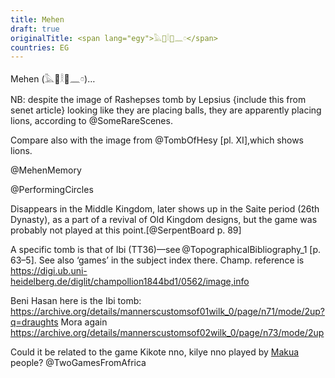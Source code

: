 ```yaml
---
title: Mehen
draft: true
originalTitle: <span lang="egy">𓅓𓐱𓎛𓐰𓈖𓏌</span>
countries: EG
---
```


<span lang="egy-Latn" class="aka noun">Mehen</span> (<span lang="egy" class="aka">𓅓𓐱𓎛𓐰𓈖𓏌</span>)…

NB: despite the image of Rashepses tomb by Lepsius {include this from senet
article} looking like they are placing balls, they are apparently placing
lions, according to @SomeRareScenes.

Compare also with the image from @TombOfHesy [pl. XI],which shows
lions.

@MehenMemory


@PerformingCircles

Disappears in the Middle Kingdom, later shows up in the Saite period (26th Dynasty), as a part of a revival of Old Kingdom designs, but the game was probably not played at this point.[@SerpentBoard p. 89] 

A specific tomb is that of Ibi (TT36)—see @TopographicalBibliography_1 [p. 63–5]. See also ‘games’ in the subject index there. Champ. reference is https://digi.ub.uni-heidelberg.de/diglit/champollion1844bd1/0562/image,info

Beni Hasan here is the Ibi tomb: https://archive.org/details/mannerscustomsof01wilk_0/page/n71/mode/2up?q=draughts
Mora again https://archive.org/details/mannerscustomsof02wilk_0/page/n73/mode/2up

Could it be related to the game <span lang="vmw" class="aka">Kikote nno, kilye nno</span> played by [Makua](https://en.wikipedia.org/wiki/Makua_people) people?  @TwoGamesFromAfrica
